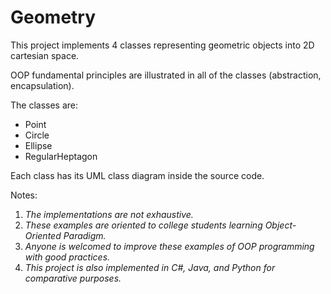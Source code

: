 # Geometry

This project implements 4 classes representing geometric objects into 2D cartesian space. 

OOP fundamental principles are illustrated in all of the classes (abstraction, encapsulation).

The classes are:
* Point
* Circle
* Ellipse
* RegularHeptagon

Each class has its UML class diagram inside the source code.

Notes:
1. *The implementations are not exhaustive.*
2. *These examples are oriented to college students learning Object-Oriented Paradigm.*
3. *Anyone is welcomed to improve these examples of OOP programming with good practices.*
4. *This project is also implemented in C#, Java, and Python for comparative purposes.*

